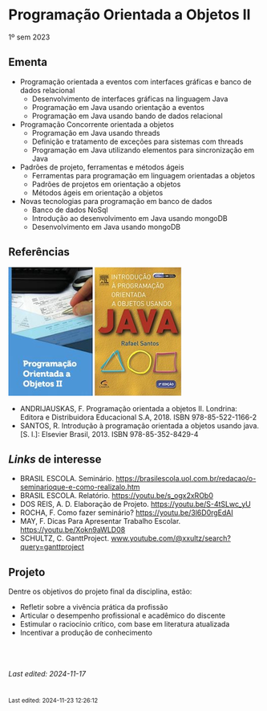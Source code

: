 # Programação Orientada a Objetos II

1º sem 2023

## Ementa

- Programação orientada a eventos com interfaces gráficas e banco de dados relacional
    - Desenvolvimento de interfaces gráficas na linguagem Java
    - Programação em Java usando orientação a eventos
    - Programação em Java usando bando de dados relacional
- Programação Concorrente orientada a objetos
    - Programação em Java usando threads
    - Definição e tratamento de exceções para sistemas com threads
    - Programação em Java utilizando elementos para sincronização em Java
- Padrões de projeto, ferramentas e métodos ágeis
    - Ferramentas para programação em linguagem orientadas a objetos
    - Padrões de projetos em orientação a objetos
    - Métodos ágeis em orientação a objetos
- Novas tecnologias para programação em banco de dados
    - Banco de dados NoSql
    - Introdução ao desenvolvimento em Java usando mongoDB
    - Desenvolvimento em Java usando mongoDB

## Referências

![](img/andrijauskas.jpg) ![](img/santos.jpg)

- ANDRIJAUSKAS, F. Programação orientada a objetos II. Londrina: Editora e Distribuidora Educacional S.A, 2018. ISBN 978-85-522-1166-2
- SANTOS, R. Introdução à programação orientada a objetos usando java. [S. l.]: Elsevier Brasil, 2013. ISBN 978-85-352-8429-4

## *Links* de interesse

- BRASIL ESCOLA. Seminário. https://brasilescola.uol.com.br/redacao/o-seminarioque-e-como-realizalo.htm
- BRASIL ESCOLA. Relatório. https://youtu.be/s_ogx2xROb0
- DOS REIS, A. D. Elaboração de Projeto. https://youtu.be/S-4tSLwc_yU
- ROCHA, F. Como fazer seminário? https://youtu.be/3l6D0rgEdAI
- MAY, F. Dicas Para Apresentar Trabalho Escolar. https://youtu.be/Xokn9aWLD08
- SCHULTZ, C. GanttProject. www.youtube.com/@xxultz/search?query=ganttproject

## Projeto

Dentre os objetivos do projeto final da disciplina, estão:

- Refletir sobre a vivência prática da profissão
- Articular o desempenho profissional e acadêmico do discente
- Estimular o raciocínio crítico, com base em literatura atualizada
- Incentivar a produção de conhecimento


<br><br><br>*Last edited: 2024-11-17*


<br><sub>Last edited: 2024-11-23 12:26:12</sub>
